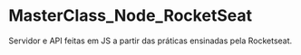 # MasterClass_Node_RocketSeat
Servidor e API feitas em JS a partir das práticas ensinadas pela Rocketseat.
